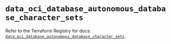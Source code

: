 # `data_oci_database_autonomous_database_character_sets`

Refer to the Terraform Registry for docs: [`data_oci_database_autonomous_database_character_sets`](https://registry.terraform.io/providers/oracle/oci/7.19.0/docs/data-sources/database_autonomous_database_character_sets).
